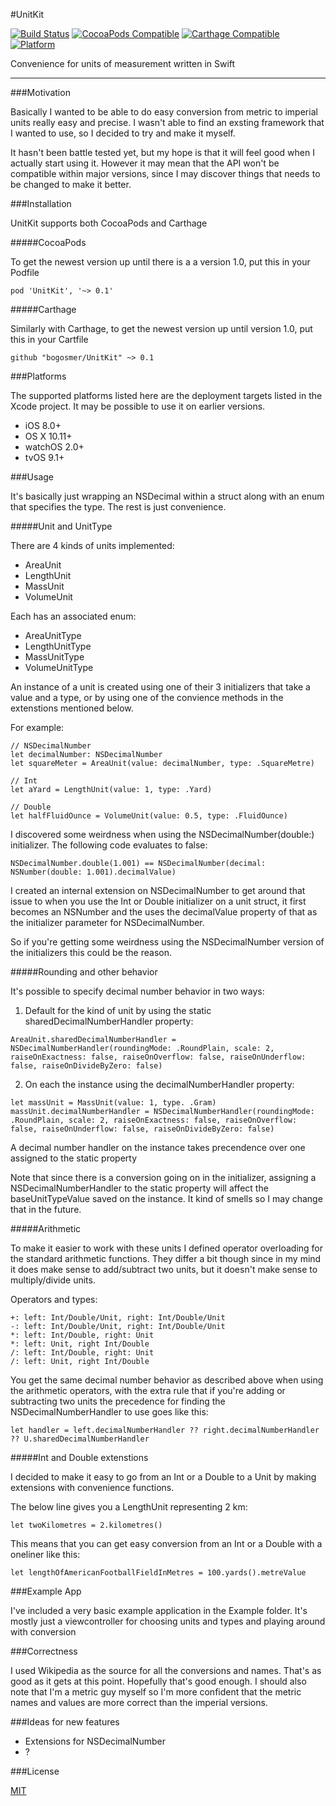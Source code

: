 #UnitKit

[![Build Status](https://travis-ci.org/bogosmer/UnitKit.svg)](https://travis-ci.org/bogosmer/UnitKit)
[![CocoaPods Compatible](https://img.shields.io/cocoapods/v/UnitKit.svg)](https://img.shields.io/cocoapods/v/UnitKit.svg)
[![Carthage Compatible](https://img.shields.io/badge/Carthage-compatible-4BC51D.svg?style=flat)](https://github.com/UnitKit/UnitKit)
[![Platform](https://img.shields.io/cocoapods/p/UnitKit.svg?style=flat)](http://cocoadocs.org/docsets/UnitKit)

Convenience for units of measurement written in Swift

---

###Motivation

Basically I wanted to be able to do easy conversion from metric to imperial units really easy and precise. I wasn't able to find an exsting framework that I wanted to use, so I decided to try and make it myself. 

It hasn't been battle tested yet, but my hope is that it will feel good when I actually start using it. However it may mean that the API won't be compatible within major versions, since I may discover things that needs to be changed to make it better.

###Installation

UnitKit supports both CocoaPods and Carthage

#####CocoaPods

To get the newest version up until there is a a version 1.0, put this in your Podfile

```
pod 'UnitKit', '~> 0.1'
```

#####Carthage

Similarly with Carthage, to get the newest version up until version 1.0, put this in your Cartfile

```
github "bogosmer/UnitKit" ~> 0.1
```

###Platforms

The supported platforms listed here are the deployment targets listed in the Xcode project. It may be possible to use it on earlier versions.

- iOS 8.0+
- OS X 10.11+
- watchOS 2.0+
- tvOS 9.1+

###Usage

It's basically just wrapping an NSDecimal within a struct along with an enum that specifies the type. The rest is just convenience.

#####Unit and UnitType

There are 4 kinds of units implemented:

- AreaUnit
- LengthUnit
- MassUnit
- VolumeUnit

Each has an associated enum:

- AreaUnitType
- LengthUnitType
- MassUnitType
- VolumeUnitType

An instance of a unit is created using one of their 3 initializers that take a value and a type, or by using one of the convience methods in the extenstions mentioned below. 

For example:

```
// NSDecimalNumber
let decimalNumber: NSDecimalNumber
let squareMeter = AreaUnit(value: decimalNumber, type: .SquareMetre)

// Int
let aYard = LengthUnit(value: 1, type: .Yard)

// Double
let halfFluidOunce = VolumeUnit(value: 0.5, type: .FluidOunce)
```

I discovered some weirdness when using the NSDecimalNumber(double:) initializer. The following code evaluates to false:

```
NSDecimalNumber.double(1.001) == NSDecimalNumber(decimal: NSNumber(double: 1.001).decimalValue)
```
I created an internal extension on NSDecimalNumber to get around that issue to when you use the Int or Double initializer on a unit struct, it first becomes an NSNumber and the uses the decimalValue property of that as the initializer parameter for NSDecimalNumber. 

So if you're getting some weirdness using the NSDecimalNumber version of the initializers this could be the reason.

#####Rounding and other behavior

It's possible to specify decimal number behavior in two ways:

1. Default for the kind of unit by using the static sharedDecimalNumberHandler property:

```
AreaUnit.sharedDecimalNumberHandler = NSDecimalNumberHandler(roundingMode: .RoundPlain, scale: 2, raiseOnExactness: false, raiseOnOverflow: false, raiseOnUnderflow: false, raiseOnDivideByZero: false)

```

2. On each the instance using the decimalNumberHandler property:

```
let massUnit = MassUnit(value: 1, type. .Gram)
massUnit.decimalNumberHandler = NSDecimalNumberHandler(roundingMode: .RoundPlain, scale: 2, raiseOnExactness: false, raiseOnOverflow: false, raiseOnUnderflow: false, raiseOnDivideByZero: false)
```

A decimal number handler on the instance takes precendence over one assigned to the static property

Note that since there is a conversion going on in the initializer, assigning a NSDecimalNumberHandler to the static property will affect the baseUnitTypeValue saved on the instance. It kind of smells so I may change that in the future.


#####Arithmetic

To make it easier to work with these units I defined operator overloading for the standard arithmetic functions. They differ a bit though since in my mind it does make sense to add/subtract two units, but it doesn't make sense to multiply/divide units.

Operators and types:

```
+: left: Int/Double/Unit, right: Int/Double/Unit
-: left: Int/Double/Unit, right: Int/Double/Unit
*: left: Int/Double, right: Unit
*: left: Unit, right Int/Double
/: left: Int/Double, right: Unit
/: left: Unit, right Int/Double
```

You get the same decimal number behavior as described above when using the arithmetic operators, with the extra rule that if you're adding or subtracting two units the precedence for finding the NSDecimalNumberHandler to use goes like this:

```
let handler = left.decimalNumberHandler ?? right.decimalNumberHandler ?? U.sharedDecimalNumberHandler
```

#####Int and Double extenstions

I decided to make it easy to go from an Int or a Double to a Unit by making extensions with convenience functions. 

The below line gives you a LengthUnit representing 2 km:

```
let twoKilometres = 2.kilometres()
```

This means that you can get easy conversion from an Int or a Double with a oneliner like this:

```
let lengthOfAmericanFootballFieldInMetres = 100.yards().metreValue
```

###Example App

I've included a very basic example application in the Example folder. It's mostly just a viewcontroller for choosing units and types and playing around with conversion

###Correctness

I used Wikipedia as the source for all the conversions and names. That's as good as it gets at this point. Hopefully that's good enough. I should also note that I'm a metric guy myself so I'm more confident that the metric names and values are more correct than the imperial versions. 

###Ideas for new features

- Extensions for NSDecimalNumber
- ?

###License

[MIT](https://github.com/bogosmer/UnitKit/blob/master/LICENSE) 